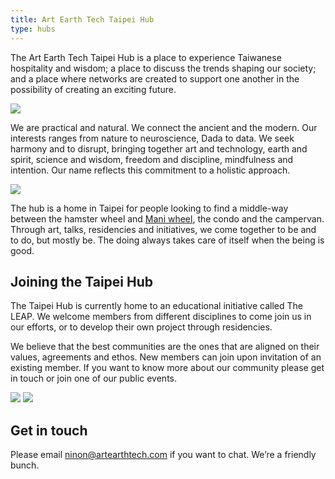 ```yaml
---
title: Art Earth Tech Taipei Hub
type: hubs
---
```


The Art Earth Tech Taipei Hub is a place to experience Taiwanese hospitality and wisdom; a place to discuss the trends shaping our society; and a place where networks are created to support one another in the possibility of creating an exciting future.

<img src="/images/taipei-hub-01.jpg">

We are practical and natural. We connect the ancient and the modern. Our interests ranges from nature to neuroscience, Dada to data. We seek harmony and to disrupt, bringing together art and technology, earth and spirit, science and wisdom, freedom and discipline, mindfulness and intention. Our name reflects this commitment to a holistic approach.



<img src="/images/taipei-hub-05.jpg">


The hub is a home in Taipei for people looking to find a middle-way between the hamster wheel and [Mani wheel][wheel], the condo and the campervan. Through art, talks, residencies and initiatives, we come together to be and to do, but mostly be. The doing always takes care of itself when the being is good.

[wheel]: http://www.wishbop.com/images/201110/source_img/Handmade_Tibetan_Prayer_Wheel_Turner_Buddhist_Prayer_Wheel_original_img_gallery_1318990124_747__1.jpg

## Joining the Taipei Hub

The Taipei Hub is currently home to an educational initiative called The LEAP. We welcome members from different disciplines to come join us in our efforts, or to develop their own project through residencies.

We believe that the best communities are the ones that are aligned on their values, agreements and ethos. New members can join upon invitation of an existing member.
If you want to know more about our community please get in touch or join one of our public events.

<img src="/images/taipei-hub-02.jpg">
<img src="/images/taipei-hub-03.jpg">

## Get in touch

Please email ninon@artearthtech.com if you want to chat. We’re a friendly bunch.
